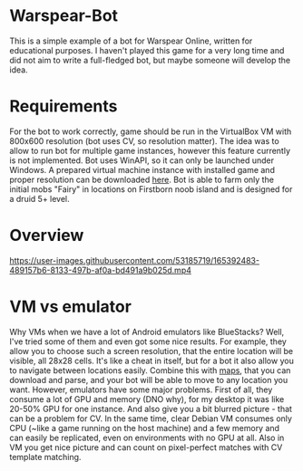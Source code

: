 # Warspear-Bot
This is a simple example of a bot for Warspear Online, written for educational purposes. I haven't played this game for a very long time and did not aim to write a full-fledged bot, but maybe someone will develop the idea.

# Requirements
For the bot to work correctly, game should be run in the VirtualBox VM with 800x600 resolution (bot uses CV, so resolution matter). The idea was to allow to run bot for multiple game instances, however this feature currently is not implemented. Bot uses WinAPI, so it can only be launched under Windows. A prepared virtual machine instance with installed game and proper resolution can be downloaded [here](https://drive.google.com/file/d/1_PxGSkoHfWc4qv1mF2oyn3h4c4eWev6u/view?usp=sharing). Bot is able to farm only the initial mobs "Fairy" in locations on Firstborn noob island and is designed for a druid 5+ level.

# Overview
https://user-images.githubusercontent.com/53185719/165392483-489157b6-8133-497b-af0a-bd491a9b025d.mp4

# VM vs emulator
Why VMs when we have a lot of Android emulators like BlueStacks? Well, I've tried some of them and even got some nice results. For example, they allow you to choose such a screen resolution, that the entire location will be visible, all 28x28 cells. It's like a cheat in itself, but for a bot it also allow you to navigate between locations easily. Combine this with [maps](https://wsdb.xyz/map/en/firstborn/128), that you can download and parse, and your bot will be able to move to any location you want. However, emulators have some major problems. First of all, they consume a lot of GPU and memory (DNO why), for my desktop it was like 20-50% GPU for one instance. And also give you a bit blurred picture - that can be a problem for CV. In the same time, clear Debian VM consumes only CPU (~like a game running on the host machine) and a few memory and can easily be replicated, even on environments with no GPU at all. Also in VM you get nice picture and can count on pixel-perfect matches with CV template matching.
